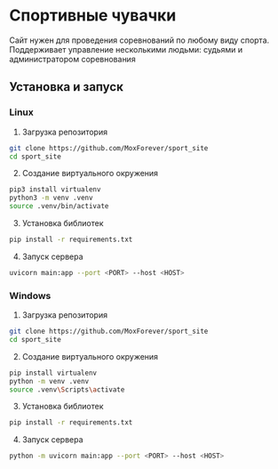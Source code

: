 # Спортивные чувачки

Сайт нужен для проведения соревнований по любому виду спорта. Поддерживает управление несколькими людьми: судьями и администратором соревнования

## Установка и запуск

### Linux

1. Загрузка репозитория

```bash
git clone https://github.com/MoxForever/sport_site
cd sport_site
```

2. Создание виртуального окружения

```bash
pip3 install virtualenv
python3 -m venv .venv
source .venv/bin/activate
```

3. Установка библиотек

```bash
pip install -r requirements.txt
```

4. Запуск сервера

```bash
uvicorn main:app --port <PORT> --host <HOST>
```
### Windows

1. Загрузка репозитория

```bash
git clone https://github.com/MoxForever/sport_site
cd sport_site
```

2. Создание виртуального окружения

```bash
pip install virtualenv
python -m venv .venv
source .venv\Scripts\activate
```

3. Установка библиотек

```bash
pip install -r requirements.txt
```

4. Запуск сервера

```bash
python -m uvicorn main:app --port <PORT> --host <HOST>
```
